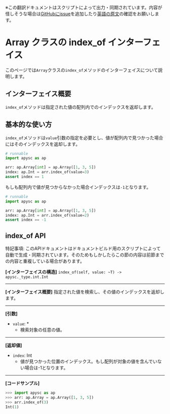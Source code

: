 <span class="inconspicuous-txt">※この翻訳ドキュメントはスクリプトによって出力・同期されています。内容が怪しそうな場合は<a href="https://github.com/simon-ritchie/apysc/issues" target="_blank">GitHubにissue</a>を追加したり[英語の原文](https://simon-ritchie.github.io/apysc/en/array_index_of.html)の確認をお願いします。</span>

# Array クラスの index_of インターフェイス

このページでは`Array`クラスの`index_of`メソッドのインターフェイスについて説明します。

## インターフェイス概要

`index_of`メソッドは指定された値の配列内でのインデックスを返却します。

## 基本的な使い方

`index_of`メソッドは`value`引数の指定を必要とし、値が配列内で見つかった場合にはそのインデックスを返却します。

```py
# runnable
import apysc as ap

arr: ap.Array[int] = ap.Array([1, 3, 5])
index: ap.Int = arr.index_of(value=3)
assert index == 1
```

もしも配列内で値が見つからなかった場合インデックスは`-1`となります。

```py
# runnable
import apysc as ap

arr: ap.Array[int] = ap.Array([1, 3, 5])
index: ap.Int = arr.index_of(value=2)
assert index == -1
```

## index_of API

<span class="inconspicuous-txt">特記事項: このAPIドキュメントはドキュメントビルド用のスクリプトによって自動で生成・同期されています。そのためもしかしたらこの節の内容は前節までの内容と重複している場合があります。</span>

**[インターフェイスの構造]** `index_of(self, value: ~T) -> apysc._type.int.Int`<hr>

**[インターフェイス概要]** 指定された値を検索し、その値のインデックスを返却します。<hr>

**[引数]**

- `value`: *
  - 検索対象の任意の値。

<hr>

**[返却値]**

- `index`: Int
  - 値が見つかった位置のインデックス。もし配列が対象の値を含んでいない場合は-1となります。

<hr>

**[コードサンプル]**

```py
>>> import apysc as ap
>>> arr: ap.Array = ap.Array([1, 3, 5])
>>> arr.index_of(3)
Int(1)
```